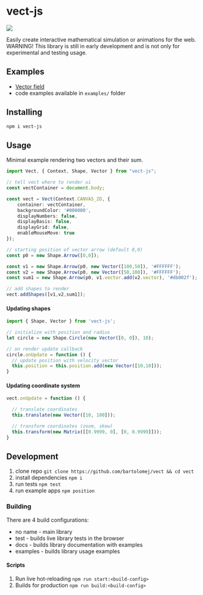 # vect-js

![](https://img.shields.io/npm/v/vect-js)

Easily create interactive mathematical simulation or animations for the web.
<br>
WARNING! This library is still in early development and is not only for experimental and testing usage.

## Examples

- [Vector field](https://bartolomej.github.io/vector-field/)
- code examples available in `examples/` folder

## Installing

```bash
npm i vect-js
```

## Usage 

Minimal example rendering two vectors and their sum.
```typescript
import Vect, { Context, Shape, Vector } from "vect-js";

// tell vect where to render ui
const vectContainer = document.body;

const vect = Vect(Context.CANVAS_2D, {
    container: vectContainer,
    backgroundColor: '#000000',
    displayNumbers: false,
    displayBasis: false,
    displayGrid: false,
    enableMouseMove: true
});

// starting position of vector arrow (default 0,0)
const p0 = new Shape.Arrow([0,0]);

const v1 = new Shape.Arrow(p0, new Vector([100,50]), '#FFFFFF');
const v2 = new Shape.Arrow(p0, new Vector([50,100]), '#FFFFFF');
const sum1 = new Shape.Arrow(p0, v1.vector.add(v2.vector), '#db002f');

// add shapes to render
vect.addShapes([v1,v2,sum1]);
```

#### Updating shapes
```typescript
import { Shape, Vector } from 'vect-js';

// initialize with position and radius
let circle = new Shape.Circle(new Vector([0, 0]), 10);

// on render update callback
circle.onUpdate = function () {
  // update position with velocity vector
  this.position = this.position.add(new Vector([10,10]));
}
```

#### Updating coordinate system
```typescript
vect.onUpdate = function () {

  // translate coordinates
  this.translate(new Vector([10, 100]));

  // transform coordinates (zoom, skew)
  this.transform(new Matrix([[0.9999, 0], [0, 0.9999]]));
}

```
## Development

1. clone repo `git clone https://github.com/bartolomej/vect && cd vect`
2. install dependencies `npm i`
3. run tests `npm test`
4. run example apps `npm position`

### Building

There are 4 build configurations:
- no name - main library
- test - builds live library tests in the browser
- docs - builds library documentation with examples
- examples - builds library usage examples

#### Scripts
1. Run live hot-reloading `npm run start:<build-config>`
2. Builds for production `npm run build:<build-config>`